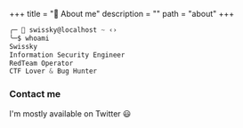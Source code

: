 +++
title = "👤 About me"
description = ""
path = "about"
+++

```ps1
╭─ 👻 swissky@localhost ~ ‹›
╰─$ whoami
Swissky  
Information Security Engineer  
RedTeam Operator
CTF Lover & Bug Hunter
```

### Contact me

I'm mostly available on Twitter :smiley:
